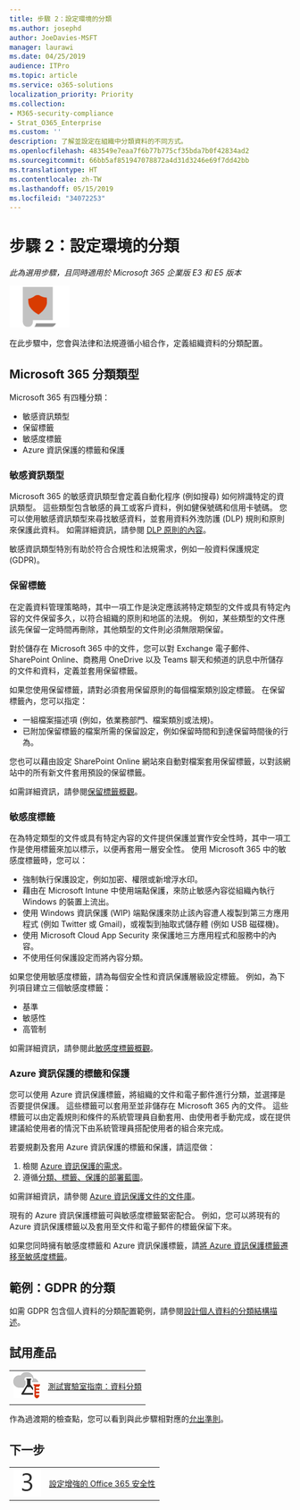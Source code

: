 ```yaml
---
title: 步驟 2：設定環境的分類
ms.author: josephd
author: JoeDavies-MSFT
manager: laurawi
ms.date: 04/25/2019
audience: ITPro
ms.topic: article
ms.service: o365-solutions
localization_priority: Priority
ms.collection:
- M365-security-compliance
- Strat_O365_Enterprise
ms.custom: ''
description: 了解並設定在組織中分類資料的不同方式。
ms.openlocfilehash: 483549e7eaa7f6b77b775cf35bda7b0f42834ad2
ms.sourcegitcommit: 66bb5af851947078872a4d31d3246e69f7dd42bb
ms.translationtype: HT
ms.contentlocale: zh-TW
ms.lasthandoff: 05/15/2019
ms.locfileid: "34072253"
---
```

# <a name="step-2-configure-classification-for-your-environment"></a>步驟 2：設定環境的分類

*此為選用步驟，且同時適用於 Microsoft 365 企業版 E3 和 E5 版本*

![](./media/deploy-foundation-infrastructure/infoprotection_icon-small.png)

在此步驟中，您會與法律和法規遵循小組合作，定義組織資料的分類配置。

## <a name="microsoft-365-classification-types"></a>Microsoft 365 分類類型

Microsoft 365 有四種分類：

- 敏感資訊類型
- 保留標籤
- 敏感度標籤
- Azure 資訊保護的標籤和保護

### <a name="sensitive-information-types"></a>敏感資訊類型

Microsoft 365 的敏感資訊類型會定義自動化程序 (例如搜尋) 如何辨識特定的資訊類型。 這些類型包含敏感的員工或客戶資料，例如健保號碼和信用卡號碼。 您可以使用敏感資訊類型來尋找敏感資料，並套用資料外洩防護 (DLP) 規則和原則來保護此資料。 如需詳細資訊，請參閱 [DLP 原則的內容](https://docs.microsoft.com/office365/securitycompliance/data-loss-prevention-policies#what-a-dlp-policy-contains)。 

敏感資訊類型特別有助於符合合規性和法規需求，例如一般資料保護規定 (GDPR)。

### <a name="retention-labels"></a>保留標籤

在定義資料管理策略時，其中一項工作是決定應該將特定類型的文件或具有特定內容的文件保留多久，以符合組織的原則和地區的法規。 例如，某些類型的文件應該先保留一定時間再刪除，其他類型的文件則必須無限期保留。

對於儲存在 Microsoft 365 中的文件，您可以對 Exchange 電子郵件、SharePoint Online、商務用 OneDrive 以及 Teams 聊天和頻道的訊息中所儲存的文件和資料，定義並套用保留標籤。 

如果您使用保留標籤，請對必須套用保留原則的每個檔案類別設定標籤。 在保留標籤內，您可以指定：

- 一組檔案描述項 (例如，依業務部門、檔案類別或法規)。
- 已附加保留標籤的檔案所需的保留設定，例如保留時間和到達保留時間後的行為。

您也可以藉由設定 SharePoint Online 網站來自動對檔案套用保留標籤，以對該網站中的所有新文件套用預設的保留標籤。 

如需詳細資訊，請參閱[保留標籤概觀](https://docs.microsoft.com/office365/securitycompliance/labels)。

### <a name="sensitivity-labels"></a>敏感度標籤

在為特定類型的文件或具有特定內容的文件提供保護並實作安全性時，其中一項工作是使用標籤來加以標示，以便再套用一層安全性。 使用 Microsoft 365 中的敏感度標籤時，您可以：

- 強制執行保護設定，例如加密、權限或新增浮水印。
- 藉由在 Microsoft Intune 中使用端點保護，來防止敏感內容從組織內執行 Windows 的裝置上流出。 
- 使用 Windows 資訊保護 (WIP) 端點保護來防止該內容遭人複製到第三方應用程式 (例如 Twitter 或 Gmail)，或複製到抽取式儲存體 (例如 USB 磁碟機)。
- 使用 Microsoft Cloud App Security 來保護地三方應用程式和服務中的內容。 
- 不使用任何保護設定而將內容分類。

如果您使用敏感度標籤，請為每個安全性和資訊保護層級設定標籤。 例如，為下列項目建立三個敏感度標籤：

- 基準
- 敏感性
- 高管制

如需詳細資訊，請參閱此[敏感度標籤概觀](https://docs.microsoft.com/office365/securitycompliance/sensitivity-labels)。

### <a name="azure-information-protection-labels-and-protection"></a>Azure 資訊保護的標籤和保護

您可以使用 Azure 資訊保護標籤，將組織的文件和電子郵件進行分類，並選擇是否要提供保護。 這些標籤可以套用至並非儲存在 Microsoft 365 內的文件。 這些標籤可以由定義規則和條件的系統管理員自動套用、由使用者手動完成，或在提供建議給使用者的情況下由系統管理員搭配使用者的組合來完成。

若要規劃及套用 Azure 資訊保護的標籤和保護，請這麼做：

1. 檢閱 [Azure 資訊保護的需求](https://docs.microsoft.com/information-protection/get-started/requirements)。
2. 遵循[分類、標籤、保護的部署藍圖](https://docs.microsoft.com/information-protection/plan-design/deployment-roadmap#deployment-roadmap-for-classification-labeling-and-protection)。

如需詳細資訊，請參閱 [Azure 資訊保護文件的文件庫](https://docs.microsoft.com/information-protection/)。

現有的 Azure 資訊保護標籤可與敏感度標籤緊密配合。 例如，您可以將現有的 Azure 資訊保護標籤以及套用至文件和電子郵件的標籤保留下來。

如果您同時擁有敏感度標籤和 Azure 資訊保護標籤，請[將 Azure 資訊保護標籤遷移至敏感度標籤](https://docs.microsoft.com/office365/securitycompliance/sensitivity-labels#how-sensitivity-labels-work-with-existing-azure-information-protection-labels)。

## <a name="example-classification-for-gdpr"></a>範例：GDPR 的分類

如需 GDPR 包含個人資料的分類配置範例，請參閱[設計個人資料的分類結構描述](https://docs.microsoft.com/office365/enterprise/architect-a-classification-schema-for-personal-data)。

## <a name="take-it-for-a-test-drive"></a>試用產品

|||
|:-------|:-----|
|![Microsoft Cloud 的測試實驗室指南](media/m365-enterprise-test-lab-guides/cloud-tlg-icon-small.png)| [測試實驗室指南：資料分類](data-classification-microsoft-365-enterprise-dev-test-environment.md) |
|||

作為過渡期的檢查點，您可以看到與此步驟相對應的[允出準則](infoprotect-exit-criteria.md#crit-infoprotect-step2)。

## <a name="next-step"></a>下一步

|||
|:-------|:-----|
|![](./media/stepnumbers/Step3.png)|[設定增強的 Office 365 安全性](infoprotect-configure-increased-security-office-365.md)|

